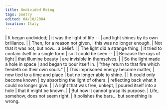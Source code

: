 ```yaml
---
title: Undivided Being
tags: poetry
edited: 04/10/2004
location: Italy
---
```


| It began undivided;
| it was the light of life --
| and light shines by its own brilliance.
|
| Then, for a reason not given,
| this was no longer enough.
| Not that it was not, but now... a belief.
|
| The light did a strange thing,
| it tried to contain itself in a single form
| so it could be seen --
|
| Because the rays of light
| that illumine beauty
| are invisible in themselves.
|
| So the light made a hole in space
| and began to pour itself in.
| "they return to that fire which feedeth on their own souls."
|
| This imprisoned energy become matter,
| now tied to a time and place
| but no longer able to shine.
|
| It could only become known
| by absorbing the light of others:
| reflecting back what it could no longer give.
|
|   A light that was free, unkept,
|   poured itself into a hole
|   that it might be known.
|
| But now it cannot grasp its purpose.
| Life, somehow, does not seem right.
| It polishes the bars... but something is wrong.
